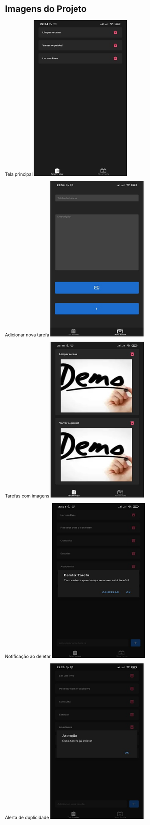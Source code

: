 # Imagens do Projeto

<p>
  Tela principal
  <img width="300" height="500" src="imagens/readme/pagina-principal.jpg" >
  
  Adicionar nova tarefa
  <img width="300" height="500" src="imagens/readme/nova-tarefa.jpg" >
  
  Tarefas com imagens
  <img width="300" height="500" src="imagens/readme/tarefas-imagens.jpg" >
  
  Notificação ao deletar
  <img width="300" height="500" src="imagens/readme/alerta-deletar.jpg" >
  
  Alerta de duplicidade
  <img width="300" height="500" src="imagens/readme/alerta-erro.jpg" >
</p>
